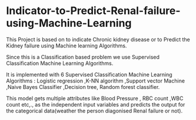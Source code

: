 # Indicator-to-Predict-Renal-failure-using-Machine-Learning

This Project is based on to indicate Chronic kidney disease or to Predict the Kidney failure using Machine learning Algorithms.

Since this is a Classification based problem we use Supervised Classification Machine Learning Algorithms.

It is implemented with 6 Supervised Classification Machine Learning Algorithms : Logistic regression ,K-NN algorithm ,Support vector Machine ,Naive Bayes Classifier ,Decision tree, Random forest classifier.

This model gets multiple attributes like Blood Pressure , RBC count ,WBC count etc,., as the independent input variables and predicts the output for the categorical data(weather the person diagonised Renal failure or not).
